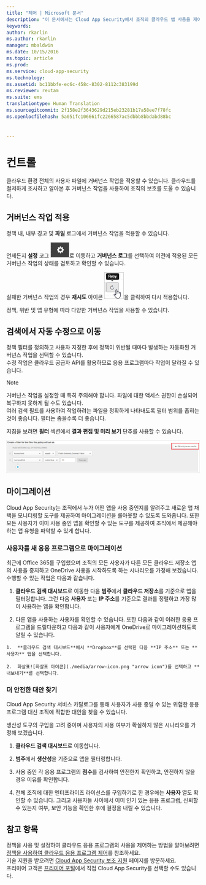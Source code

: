 ```yaml
---
title: "제어 | Microsoft 문서"
description: "이 문서에서는 Cloud App Security에서 조직의 클라우드 앱 사용을 제어하기 위해 수행할 수 있는 거버넌스 작업에 대한 정보를 제공합니다."
keywords: 
author: rkarlin
ms.author: rkarlin
manager: mbaldwin
ms.date: 10/15/2016
ms.topic: article
ms.prod: 
ms.service: cloud-app-security
ms.technology: 
ms.assetid: bc11bbfe-ec6c-458c-8302-8112c383199d
ms.reviewer: reutam
ms.suite: ems
translationtype: Human Translation
ms.sourcegitcommit: 2f158e2f3643629d215eb23281b17a58ee7f78fc
ms.openlocfilehash: 5a051fc106661fc2266587ac5dbbb8bbdabd88bc


---
```


# <a name="control"></a>컨트롤
클라우드 환경 전체의 사용자 파일에 거버넌스 작업을 적용할 수 있습니다. 클라우드를 철저하게 조사하고 알아본 후 거버넌스 작업을 사용하여 조직의 보호를 도울 수 있습니다.  

## <a name="apply-governance-actions"></a>거버넌스 작업 적용  
정책 내, 내부 경고 및 **파일** 로그에서 거버넌스 작업을 적용할 수 있습니다.  

언제든지 **설정** 코그 ![설정 아이콘](./media/settings-icon.png "settings icon")로 이동하고 **거버넌스 로그**를 선택하여 이전에 적용된 모든 거버넌스 작업의 상태를 검토하고 확인할 수 있습니다.  

실패한 거버넌스 작업의 경우 **재시도** 아이콘 ![재시도 아이콘](./media/retry-icon.png "retry icon")을 클릭하여 다시 적용합니다.  

정책, 위반 및 앱 유형에 따라 다양한 거버넌스 작업을 사용할 수 있습니다.  

## <a name="move-from-detection-to-automatic-remediation"></a>검색에서 자동 수정으로 이동  
정책 필터를 정의하고 사용자 지정한 후에 정책이 위반될 때마다 발생하는 자동화된 거버넌스 작업을 선택할 수 있습니다.  
수정 작업은 클라우드 공급자 API를 활용하므로 응용 프로그램마다 작업이 달라질 수 있습니다.  

> [!NOTE]  
>  거버넌스 작업을 설정할 때 특히 주의해야 합니다. 파일에 대한 액세스 권한이 손실되어 복구하지 못하게 될 수도 있습니다.  
> 여러 검색 필드를 사용하여 작업하려는 파일을 정확하게 나타내도록 필터 범위를 좁히는 것이 좋습니다. 필터는 좁을수록 더 좋습니다.  
>   
>  지침을 보려면 **필터** 섹션에서 **결과 편집 및 미리 보기** 단추를 사용할 수 있습니다.  

![파일 정책 편집 및 결과 미리 보기](./media/file-policy-edit-and-preview-results.png "file policy edit and preview results")  

## <a name="migration"></a>마이그레이션  
Cloud App Security는 조직에서 누가 어떤 앱을 사용 중인지를 알려주고 새로운 앱 채택을 모니터링할 도구를 제공하여 마이그레이션을 롤아웃할 수 있도록 도와줍니다. 또한 모든 사용자가 이미 사용 중인 앱을 확인할 수 있는 도구를 제공하여 조직에서 제공해야 하는 앱 유형을 파악할 수 있게 합니다.  

### <a name="migrate-your-users-to-a-new-app"></a>사용자를 새 응용 프로그램으로 마이그레이션  
최근에 Office 365를 구입했으며 조직의 모든 사용자가 다른 모든 클라우드 저장소 앱의 사용을 중지하고 OneDrive 사용을 시작하도록 하는 시나리오를 가정해 보겠습니다. 수행할 수 있는 작업은 다음과 같습니다.  

1.   **클라우드 검색 대시보드**로 이동한 다음 **범주**에서 **클라우드 저장소**를 기준으로 앱을 필터링합니다. 그런 다음 **사용자** 또는 **IP 주소**를 기준으로 결과를 정렬하고 가장 많이 사용하는 앱을 확인합니다.  

2.   다른 앱을 사용하는 사용자를 확인할 수 있습니다. 또한 다음과 같이 이러한 응용 프로그램을 드릴다운하고 다음과 같이 사용자에게 OneDrive로 마이그레이션하도록 알릴 수 있습니다.

    1.  **클라우드 검색 대시보드**에서 **Dropbox**를 선택한 다음 **IP 주소** 또는 **사용자** 탭을 선택합니다.  

    2.  화살표![화살표 아이콘](./media/arrow-icon.png "arrow icon")를 선택하고 **내보내기**를 선택합니다.  

### <a name="find-more-secure-alternatives"></a>더 안전한 대안 찾기  
Cloud App Security 서비스 카탈로그를 통해 사용자가 사용 중일 수 있는 위험한 응용 프로그램 대신 조직에 적합한 대안을 찾을 수 있습니다.  

생산성 도구의 구입을 고려 중이며 사용자의 사용 여부가 확실하지 않은 시나리오를 가정해 보겠습니다.  

1.   **클라우드 검색 대시보드**로 이동합니다.  

2.   **범주**에서 **생산성**을 기준으로 앱을 필터링합니다.  

3.   사용 중인 각 응용 프로그램의 **점수**를 검사하여 안전한지 확인하고, 안전하지 않을 경우 이유를 확인합니다.  

4.   전체 조직에 대한 엔터프라이즈 라이선스를 구입하기로 한 경우에는 **사용자** 열도 확인할 수 있습니다. 그리고 사용자들 사이에서 이미 인기 있는 응용 프로그램, 신뢰할 수 있는지 여부, 보안 기능을 확인한 후에 결정을 내릴 수 있습니다.  

## <a name="see-also"></a>참고 항목  
정책을 사용 및 설정하여 클라우드 응용 프로그램의 사용을 제어하는 방법을 알아보려면 [정책을 사용하여 클라우드 응용 프로그램 제어](control-cloud-apps-with-policies.md)를 참조하세요.   
기술 지원을 받으려면 [Cloud App Security 보조 지원](http://support.microsoft.com/oas/default.aspx?prid=16031) 페이지를 방문하세요.   
프리미어 고객은 [프리미어 포털](https://premier.microsoft.com/)에서 직접 Cloud App Security를 선택할 수도 있습니다.  



<!--HONumber=Nov16_HO5-->


